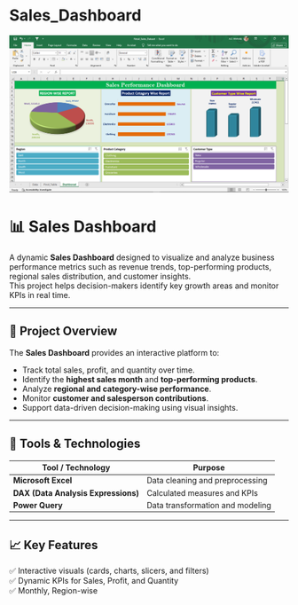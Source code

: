 # Sales_Dashboard
![Dashboard](Dashboard_Retail_Store.png)
# 📊 Sales Dashboard

A dynamic **Sales Dashboard** designed to visualize and analyze business performance metrics such as revenue trends, top-performing products, regional sales distribution, and customer insights.  
This project helps decision-makers identify key growth areas and monitor KPIs in real time.

---

## 🚀 Project Overview

The **Sales Dashboard** provides an interactive platform to:
- Track total sales, profit, and quantity over time.
- Identify the **highest sales month** and **top-performing products**.
- Analyze **regional and category-wise performance**.
- Monitor **customer and salesperson contributions**.
- Support data-driven decision-making using visual insights.

---

## 🧰 Tools & Technologies

| Tool / Technology | Purpose |
|--------------------|----------|
| **Microsoft Excel** | Data cleaning and preprocessing |Dashboard design and data visualization |
| **DAX (Data Analysis Expressions)** | Calculated measures and KPIs |
| **Power Query** | Data transformation and modeling |

---

## 📈 Key Features

✅ Interactive visuals (cards, charts, slicers, and filters)  
✅ Dynamic KPIs for Sales, Profit, and Quantity  
✅ Monthly, Region-wise
